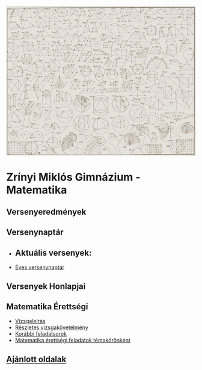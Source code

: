<p><img src="./dokumentumok/kezdokep.jpg" align="middle"> </p>

# Zrínyi Miklós Gimnázium  - Matematika

## Versenyeredmények

## Versenynaptár

- Aktuális versenyek:
  - 

- [Éves versenynaptár](./_includes/versenyek.md)

## Versenyek Honlapjai

## Matematika Érettségi

- [Vizsgaleírás](https://www.oktatas.hu/pub_bin/dload/kozoktatas/erettsegi/vizsgakovetelmenyek2017/matematika_vl_2017.pdf)
- [Részletes vizsgakövetelmény](https://www.oktatas.hu/pub_bin/dload/kozoktatas/erettsegi/vizsgakovetelmenyek2017/matematika_vk_2017.pdf)
- [Korábbi feladatsorok]( https://www.oktatas.hu/kozneveles/erettsegi/feladatsorok_vizsgatargyankent/!DARI_ErettsegiFeladatsorok/oh.php?id=erett_ut_reszlet)
- [Matematika érettségi feladatok témakörönként]( http://www.studiumgenerale.hu/hu-Hu/erettsegik-temakor-szerint)

## [Ajánlott oldalak](./_includes/ajanlott.md)
